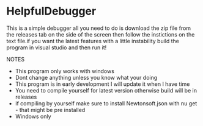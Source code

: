 ﻿# HelpfulDebugger

This is a simple debugger all you need to do is download the zip file from the releases tab on the side of the screen then follow the instictions on the text file.if you want the latest features with a little instability build the program in visual studio and then run it!

NOTES
- This program only works with windows
- Dont change anything unless you know what your doing
- This program is in early development I will update it when I have time
- You need to compile yourself for latest version otherwise build will be in releases
- if compiling by yourself make sure to install Newtonsoft.json with nu get - that might be pre installed
- Windows only
